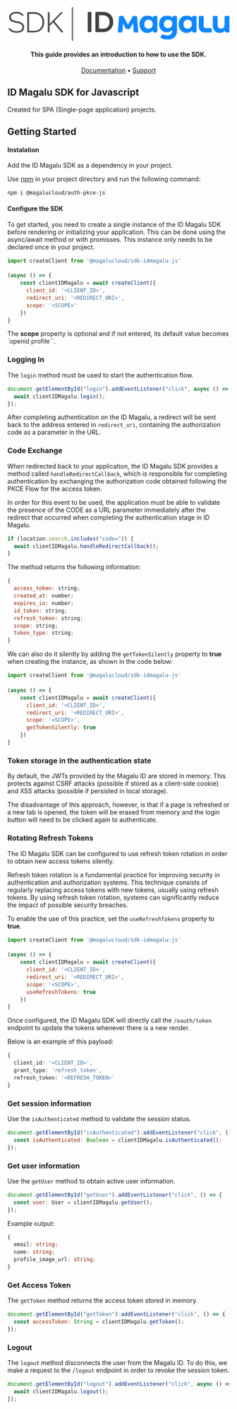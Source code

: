 <div  align="center">
  <img  src="https://raw.githubusercontent.com/andrecoliveira/andrecoliveira.github.io/master/dist/images/logo.png"  alt="Logo">

  <h4 align="center">This guide provides an introduction to how to use the SDK.</h4>
  
  <p align="center">
    <a href="https://docs.magalu.cloud/docs/id-magalu/overview/" target="_blank">Documentation</a> •
    <a href="https://idmagalu.zendesk.com/hc/pt-br/requests/new" arget="_blank">Support</a>
  </p>
</div>

## ID Magalu SDK for Javascript

Created for SPA (Single-page application) projects.

## Getting Started

#### Instalation

Add the ID Magalu SDK as a dependency in your project.

Use [npm](https://npmjs.org/) in your project directory and run the following command:

```shell
npm i @magalucloud/auth-pkce-js
```

#### Configure the SDK

To get started, you need to create a single instance of the ID Magalu SDK before rendering or initializing your application. This can be done using the async/await method or with promisses. This instance only needs to be declared once in your project.

```jsx
import createClient from '@magalucloud/sdk-idmagalu-js'

(async () => {
    const clientIDMagalu = await createClient({
      client_id: '<CLIENT_ID>',
      redirect_uri: '<REDIRECT_URI>',
      scope: '<SCOPE>'
    })
}
```

The **scope** property is optional and if not entered, its default value becomes `openid profile``.

### Logging In

The `login` method must be used to start the authentication flow.

```js
document.getElementById("login").addEventListener("click", async () => {
  await clientIDMagalu.login();
});
```

After completing authentication on the ID Magalu, a redirect will be sent back to the address entered in `redirect_uri`, containing the authorization code as a parameter in the URL.

### Code Exchange

When redirected back to your application, the ID Magalu SDK provides a method called `handleRedirectCallback`, which is responsible for completing authentication by exchanging the authorization code obtained following the PKCE Flow for the access token.

In order for this event to be used, the application must be able to validate the presence of the CODE as a URL parameter immediately after the redirect that occurred when completing the authentication stage in ID Magalu.

```js
if (location.search.includes("code=")) {
  await clientIDMagalu.handleRedirectCallback();
}
```

The method returns the following information:

```js
{
  access_token: string;
  created_at: number;
  expires_in: number;
  id_token: string;
  refresh_token: string;
  scope: string;
  token_type: string;
}
```

We can also do it silently by adding the `getTokenSilently` property to **true** when creating the instance, as shown in the code below:

```jsx
import createClient from '@magalucloud/sdk-idmagalu-js'

(async () => {
    const clientIDMagalu = await createClient({
      client_id: '<CLIENT_ID>',
      redirect_uri: '<REDIRECT_URI>',
      scope: '<SCOPE>',
      getTokenSilently: true
    })
}
```

### Token storage in the authentication state

By default, the JWTs provided by the Magalu ID are stored in memory. This protects against CSRF attacks (possible if stored as a client-side cookie) and XSS attacks (possible if persisted in local storage).

The disadvantage of this approach, however, is that if a page is refreshed or a new tab is opened, the token will be erased from memory and the login button will need to be clicked again to authenticate.

### Rotating Refresh Tokens

The ID Magalu SDK can be configured to use refresh token rotation in order to obtain new access tokens silently.

Refresh token rotation is a fundamental practice for improving security in authentication and authorization systems. This technique consists of regularly replacing access tokens with new tokens, usually using refresh tokens. By using refresh token rotation, systems can significantly reduce the impact of possible security breaches.

To enable the use of this practice, set the `useRefreshTokens` property to **true**.

```jsx
import createClient from '@magalucloud/sdk-idmagalu-js'

(async () => {
    const clientIDMagalu = await createClient({
      client_id: '<CLIENT_ID>',
      redirect_uri: '<REDIRECT_URI>',
      scope: '<SCOPE>',
      useRefreshTokens: true
    })
}
```

Once configured, the ID Magalu SDK will directly call the `/oauth/token` endpoint to update the tokens whenever there is a new render.

Below is an example of this payload:

```typescript
{
  client_id: '<CLIENT_ID>',
  grant_type: 'refresh_token',
  refresh_token: '<REFRESH_TOKEN>'
}
```

### Get session information

Use the `isAuthenticated` method to validate the session status.

```js
document.getElementById("isAuthenticated").addEventListener("click", () => {
  const isAuthenticated: Boolean = clientIDMagalu.isAuthenticated();
});
```

### Get user information

Use the `getUser` method to obtain active user information.

```js
document.getElementById("getUser").addEventListener("click", () => {
  const user: User = clientIDMagalu.getUser();
});
```

Example output:

```typescript
{
  email: string;
  name: string;
  profile_image_url: string;
}
```

### Get Access Token

The `getToken` method returns the access token stored in memory.

```js
document.getElementById("getToken").addEventListener("click", () => {
  const accessToken: String = clientIDMagalu.getToken();
});
```

### Logout

The `logout` method disconnects the user from the Magalu ID. To do this, we make a request to the `/logout` endpoint in order to revoke the session token.

```js
document.getElementById("logout").addEventListener("click", async () => {
  await clientIDMagalu.logout();
});
```
